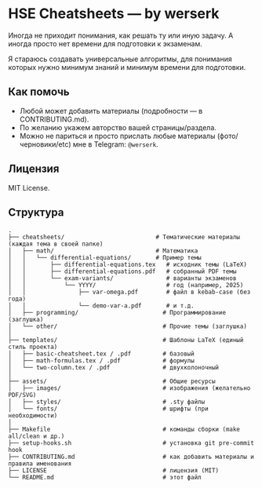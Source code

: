 # HSE Cheatsheets — by werserk

Иногда не приходит понимания, как решать ту или иную задачу. А иногда просто нет времени для подготовки к экзаменам.

Я стараюсь создавать универсальные алгоритмы, для понимания которых нужно минимум знаний и минимум времени для подготовки.

## Как помочь
- Любой может добавить материалы (подробности — в CONTRIBUTING.md).
- По желанию укажем авторство вашей страницы/раздела.
- Можно не париться и просто прислать любые материалы (фото/черновики/etc) мне в Telegram: `@werserk`.

## Лицензия
MIT License.

## Структура
```
.
├── cheatsheets/                          # Тематические материалы (каждая тема в своей папке)
│   ├── math/                             # Математика
│   │   └── differential-equations/       # Пример темы
│   │       ├── differential-equations.tex   # исходник темы (LaTeX)
│   │       ├── differential-equations.pdf   # собранный PDF темы
│   │       └── exam-variants/               # варианты экзаменов
│   │           └── YYYY/                    # год (например, 2025)
│   │               ├── var-omega.pdf        # файл в kebab-case (без года)
│   │               └── demo-var-a.pdf       # и т.д.
│   ├── programming/                        # Программирование (заглушка)
│   └── other/                              # Прочие темы (заглушка)
│
├── templates/                              # Шаблоны LaTeX (единый стиль проекта)
│   ├── basic-cheatsheet.tex / .pdf         # базовый
│   ├── math-formulas.tex / .pdf            # формулы
│   └── two-column.tex / .pdf               # двухколоночный
│
├── assets/                                 # Общие ресурсы
│   ├── images/                             # изображения (желательно PDF/SVG)
│   ├── styles/                             # .sty файлы
│   └── fonts/                              # шрифты (при необходимости)
│
├── Makefile                                # команды сборки (make all/clean и др.)
├── setup-hooks.sh                          # установка git pre-commit hook
├── CONTRIBUTING.md                         # как добавить материалы и правила именования
├── LICENSE                                 # лицензия (MIT)
└── README.md                               # этот файл
```
